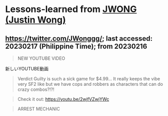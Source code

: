 # Lessons-learned from [JWONG (Justin Wong)](https://twitter.com/JWonggg?ref_src=twsrc%5Egoogle%7Ctwcamp%5Eserp%7Ctwgr%5Eauthor)

## https://twitter.com/JWonggg/; last accessed: 20230217 (Philippine Time); from 20230216

> NEW YOUTUBE VIDEO

新しいYOUTUBE動画

> Verdict Guilty is such a sick game for $4.99... It really keeps the vibe very SF2 like but we have cops and robbers as characters that can do crazy combos?!?!

> Check it out: https://youtu.be/2wjfVZwjYWc

> ARREST MECHANIC
